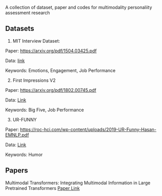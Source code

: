 A collection of dataset, paper and codes for multimodality personaliity assessment research


## Datasets

1. MIT Interview Dataset:

Paper: https://arxiv.org/pdf/1504.03425.pdf

Data: [link](https://docs.google.com/forms/d/e/1FAIpQLSetemWWtAoU5NVjHA_f7-Oc6EhD-Bgpmh6mS9KD08lJpUXMWw/viewform?c=0&w=1)

Keywords: Emotions, Engagement, Job Performance

2. First Impressions V2

Paper: https://arxiv.org/pdf/1802.00745.pdf

Data: [Link](http://chalearnlap.cvc.uab.es/dataset/24/description/)

Keywords: Big Five, Job Performance

3. UR-FUNNY

Paper: https://roc-hci.com/wp-content/uploads/2019-UR-Funny-Hasan-EMNLP.pdf

Data: [Link](https://github.com/ROC-HCI/UR-FUNNY)

Keywords: Humor

## Papers

Multimodal Transformers: 
Integrating Multimodal Information in Large Pretrained Transformers [Paper Link](https://www.aclweb.org/anthology/2020.acl-main.214.pdf)

